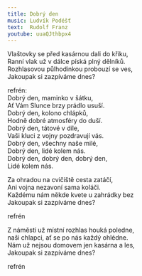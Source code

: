 ```yaml
---
title: Dobrý den
music: Ludvík Podéšť
text:  Rudolf Franz
youtube: uuaQJthbpx4
---
```


Vlaštovky se před kasárnou dali do křiku,  
Ranní vlak už v dálce píská plný dělníků.  
Rozhlasovou půlhodinkou probouzí se ves,  
Jakoupak si zazpíváme dnes?

refrén:  
Dobrý den, maminko v šátku,  
Ať Vám Slunce brzy prádlo usuší.  
Dobrý den, kolono chlápků,  
Hodně dobré atmosféry do duší.  
Dobrý den, tátové v díle,  
Vaši kluci z vojny pozdravují vás.  
Dobrý den, všechny naše milé,  
Dobrý den, lidé kolem nás.  
Dobrý den, dobrý den, dobrý den,  
Lidé kolem nás.

Za ohradou na cvičiště cesta zatáčí,  
Ani vojna nezavoní sama koláči.  
Každému nám někde kvete u zahrádky bez  
Jakoupak si zazpíváme dnes?

refrén

Z náměstí už místní rozhlas houká poledne,  
naši chlapci, ať se po nás každý ohlédne.  
Nám už nejsou domovem jen kasárna a les,    
Jakoupak si zazpíváme dnes?

refrén